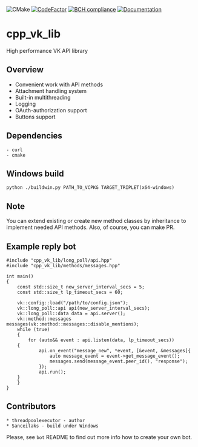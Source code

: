 ![CMake](https://github.com/fragmichwarum/cpp_vk_lib/workflows/CMake/badge.svg)
[![CodeFactor](https://www.codefactor.io/repository/github/threadpoolexecutor/cpp_vk_lib/badge/main)](https://www.codefactor.io/repository/github/threadpoolexecutor/cpp_vk_lib/overview/main)
[![BCH compliance](https://bettercodehub.com/edge/badge/threadpoolexecutor/cpp_vk_lib?branch=main)](https://bettercodehub.com/)
[![Documentation](https://img.shields.io/badge/docs-doxygen-blue.svg)](https://threadpoolexecutor.github.io/cpp_vk_lib/index.html)

# cpp_vk_lib
High performance VK API library

## Overview

* Convenient work with API methods
* Attachment handling system
* Built-in multithreading
* Logging
* OAuth-authorization support
* Buttons support

## Dependencies
	- curl
	- cmake

## Windows build

	python ./buildwin.py PATH_TO_VCPKG TARGET_TRIPLET(x64-windows)

## Note

You can extend existing or create new method classes by inheritance to implement needed API methods.
Also, of course, you can make PR.

## Example reply bot

```
#include "cpp_vk_lib/long_poll/api.hpp"
#include "cpp_vk_lib/methods/messages.hpp"

int main()
{
    const std::size_t new_server_interval_secs = 5;
    const std::size_t lp_timeout_secs = 60;

    vk::config::load("/path/to/config.json");
    vk::long_poll::api api(new_server_interval_secs);
    vk::long_poll::data data = api.server();
    vk::method::messages messages(vk::method::messages::disable_mentions);
    while (true)
    {
        for (auto&& event : api.listen(data, lp_timeout_secs))
	{
            api.on_event("message_new", *event, [&event, &messages]{
                auto message_event = event->get_message_event();
                messages.send(message_event.peer_id(), "response");
            });
            api.run();
	}
    }
}

```

## Contributors

	* threadpoolexecutor - author
	* Sanceilaks - build under Windows


Please, see `bot` README to find out more info how to create your own bot.
